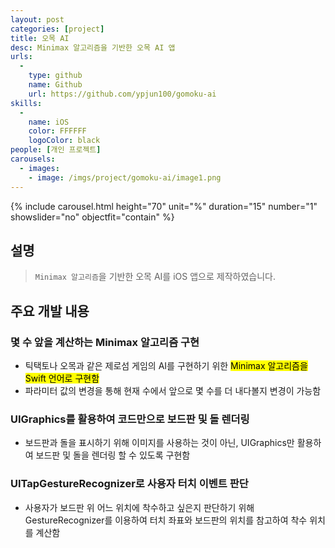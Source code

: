 ```yaml
---
layout: post
categories: [project]
title: 오목 AI
desc: Minimax 알고리즘을 기반한 오목 AI 앱
urls:
  -
    type: github
    name: Github
    url: https://github.com/ypjun100/gomoku-ai
skills:
  -
    name: iOS
    color: FFFFFF
    logoColor: black
people: [개인 프로젝트]
carousels:
  - images:
    - image: /imgs/project/gomoku-ai/image1.png
---
```


{% include carousel.html height="70" unit="%" duration="15" number="1" showslider="no" objectfit="contain" %}

## 설명
> `Minimax 알고리즘`을 기반한 오목 AI를 iOS 앱으로 제작하였습니다.

## 주요 개발 내용
### 몇 수 앞을 계산하는 Minimax 알고리즘 구현
* 틱택토나 오목과 같은 제로섬 게임의 AI를 구현하기 위한 <mark>Minimax 알고리즘을 Swift 언어로 구현함</mark>
* 파라미터 값의 변경을 통해 현재 수에서 앞으로 몇 수를 더 내다볼지 변경이 가능함

### UIGraphics를 활용하여 코드만으로 보드판 및 돌 렌더링
* 보드판과 돌을 표시하기 위해 이미지를 사용하는 것이 아닌, UIGraphics만 활용하여 보드판 및 돌을 렌더링 할 수 있도록 구현함

### UITapGestureRecognizer로 사용자 터치 이벤트 판단
* 사용자가 보드판 위 어느 위치에 착수하고 싶은지 판단하기 위해 GestureRecognizer를 이용하여 터치 좌표와 보드판의 위치를 참고하여 착수 위치를 계산함